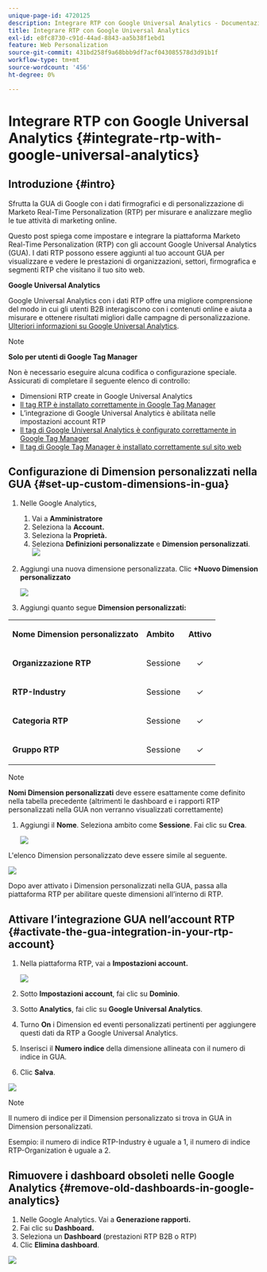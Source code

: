```yaml
---
unique-page-id: 4720125
description: Integrare RTP con Google Universal Analytics - Documentazione Marketo - Documentazione del prodotto
title: Integrare RTP con Google Universal Analytics
exl-id: e8fc8730-c91d-44ad-8843-aa5b38f1ebd1
feature: Web Personalization
source-git-commit: 431bd258f9a68bbb9df7acf043085578d3d91b1f
workflow-type: tm+mt
source-wordcount: '456'
ht-degree: 0%

---
```


# Integrare RTP con Google Universal Analytics {#integrate-rtp-with-google-universal-analytics}

## Introduzione {#intro}

Sfrutta la GUA di Google con i dati firmografici e di personalizzazione di Marketo Real-Time Personalization (RTP) per misurare e analizzare meglio le tue attività di marketing online.

Questo post spiega come impostare e integrare la piattaforma Marketo Real-Time Personalization (RTP) con gli account Google Universal Analytics (GUA). I dati RTP possono essere aggiunti al tuo account GUA per visualizzare e vedere le prestazioni di organizzazioni, settori, firmografica e segmenti RTP che visitano il tuo sito web.

**Google Universal Analytics**

Google Universal Analytics con i dati RTP offre una migliore comprensione del modo in cui gli utenti B2B interagiscono con i contenuti online e aiuta a misurare e ottenere risultati migliori dalle campagne di personalizzazione. [Ulteriori informazioni su Google Universal Analytics](https://support.google.com/analytics/answer/2790010/?hl=en&amp;authuser=1).

>[!NOTE]
>
>**Solo per utenti di Google Tag Manager**
>
>Non è necessario eseguire alcuna codifica o configurazione speciale. Assicurati di completare il seguente elenco di controllo:
>
>* Dimensioni RTP create in Google Universal Analytics
>* [Il tag RTP è installato correttamente in Google Tag Manager](https://docs.marketo.com/display/public/DOCS/Implementing+RTP+using+Google+Tag+Manager)
>* L’integrazione di Google Universal Analytics è abilitata nelle impostazioni account RTP
>* [Il tag di Google Universal Analytics è configurato correttamente in Google Tag Manager](https://support.google.com/tagmanager/answer/6107124?hl=en)
>* [Il tag di Google Tag Manager è installato correttamente sul sito web](https://developers.google.com/tag-manager/quickstart)

## Configurazione di Dimension personalizzati nella GUA {#set-up-custom-dimensions-in-gua}

1. Nelle Google Analytics,

   1. Vai a **Amministratore**
   1. Seleziona la **Account.**
   1. Seleziona la **Proprietà.**
   1. Seleziona **Definizioni personalizzate** e **Dimension personalizzati**.
      ![](assets/image2014-11-29-11-3a2-3a32.png)

1. Aggiungi una nuova dimensione personalizzata. Clic **+Nuovo Dimension personalizzato**

   ![](assets/image2014-11-29-11-3a8-3a16.png)

1. Aggiungi quanto segue **Dimension personalizzati:**

<table> 
 <tbody> 
  <tr> 
   <td><p><strong>Nome Dimension personalizzato</strong></p></td> 
   <td><p><strong>Ambito</strong></p></td> 
   <td><p><strong>Attivo</strong></p></td> 
  </tr> 
  <tr> 
   <td><p><strong>Organizzazione RTP</strong></p></td> 
   <td><p>Sessione</p></td> 
   <td><p align="center">✓</p></td> 
  </tr> 
  <tr> 
   <td><p><strong>RTP-Industry</strong></p></td> 
   <td><p>Sessione</p></td> 
   <td><p align="center">✓</p></td> 
  </tr> 
  <tr> 
   <td><p><strong>Categoria RTP</strong></p></td> 
   <td><p>Sessione</p></td> 
   <td><p align="center">✓</p></td> 
  </tr> 
  <tr> 
   <td><p><strong>Gruppo RTP</strong></p></td> 
   <td><p>Sessione</p></td> 
   <td><p align="center">✓</p></td> 
  </tr> 
 </tbody> 
</table>

>[!NOTE]
>
>**Nomi Dimension personalizzati** deve essere esattamente come definito nella tabella precedente (altrimenti le dashboard e i rapporti RTP personalizzati nella GUA non verranno visualizzati correttamente)

1. Aggiungi il **Nome**. Seleziona ambito come **Sessione**. Fai clic su **Crea**.

   ![](assets/image2014-11-29-11-3a12-3a51.png)

L&#39;elenco Dimension personalizzato deve essere simile al seguente.

![](assets/image2014-11-29-11-36-50-version-2.png)

Dopo aver attivato i Dimension personalizzati nella GUA, passa alla piattaforma RTP per abilitare queste dimensioni all’interno di RTP.

## Attivare l’integrazione GUA nell’account RTP {#activate-the-gua-integration-in-your-rtp-account}

1. Nella piattaforma RTP, vai a **Impostazioni account.**

   ![](assets/image2014-11-29-11-3a27-3a7.png)

1. Sotto **Impostazioni account**, fai clic su **Dominio**.
1. Sotto **Analytics**, fai clic su **Google Universal Analytics**.
1. Turno **On** i Dimension ed eventi personalizzati pertinenti per aggiungere questi dati da RTP a Google Universal Analytics.
1. Inserisci il **Numero indice** della dimensione allineata con il numero di indice in GUA.
1. Clic **Salva**.

![](assets/image2014-11-29-11-31-23-version-2.png)

>[!NOTE]
>
>Il numero di indice per il Dimension personalizzato si trova in GUA in Dimension personalizzati.
>
>Esempio: il numero di indice RTP-Industry è uguale a 1, il numero di indice RTP-Organization è uguale a 2.

## Rimuovere i dashboard obsoleti nelle Google Analytics {#remove-old-dashboards-in-google-analytics}

1. Nelle Google Analytics. Vai a **Generazione rapporti.**
1. Fai clic su **Dashboard.**
1. Seleziona un **Dashboard** (prestazioni RTP B2B o RTP)
1. Clic **Elimina dashboard**.

![](assets/image2014-11-29-11-3a42-3a55.png)
